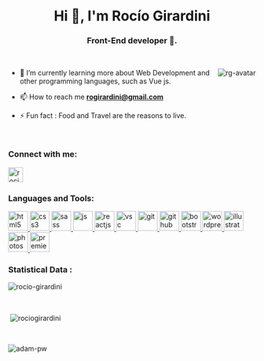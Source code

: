 <h1 align="center">Hi 👋, I'm Rocío Girardini</h1>
<h3 align="center"> Front-End developer 🌟.</h3>

<br>

<p><img align="right" src="https://user-images.githubusercontent.com/94999063/183117672-a04e418d-9fe1-4cfa-a80c-b5eefe492f52.png" alt="rg-avatar" /></p>


- 🌱 I’m currently learning more about Web Development and other programming languages, such as Vue js.

- 📫 How to reach me **rogirardini@gmail.com**

- ⚡ Fun fact : Food and Travel are the reasons to live.

<br>

<h3 align="left">Connect with me:</h3>
<p align="left">
  <a href="https://www.linkedin.com/in/rocio-girardini/" target="blank"><img align="center"
      src="https://cdn-icons-png.flaticon.com/512/174/174857.png"
      alt="rocio girardini" height="30" width="30" /></a> 

<br>

<h3 align="left">Languages and Tools:</h3>
<p align="left"> <a href="https://www.w3.org/html/" target="_blank" rel="noreferrer"> <img
      src="https://cdn-icons-png.flaticon.com/512/919/919827.png"
      alt="html5" width="40" height="40" /> </a> <a href="https://www.w3schools.com/css/" target="_blank" rel="noreferrer"> <img
      src="https://cdn-icons-png.flaticon.com/512/919/919826.png"
      alt="css3" width="40" height="40" /> </a> </a> <a href="https://sass-lang.com/" target="_blank" rel="noreferrer"> <img
      src="https://cdn-icons-png.flaticon.com/512/5968/5968358.png"
      alt="sass" width="40" height="40" /> </a> <a href="https://developer.mozilla.org/en-US/docs/Web/JavaScript" target="_blank" rel="noreferrer"> <img
      src="https://cdn-icons-png.flaticon.com/512/919/919828.png"
      alt="js" width="40" height="40" /> </a> <a href="https://es.reactjs.org/" target="_blank" rel="noreferrer"> <img
      src="https://cdn-icons-png.flaticon.com/512/919/919851.png"
      alt="reactjs" width="40" height="40" /> </a> <a href="https://code.visualstudio.com/" target="_blank" rel="noreferrer"> <img
      src="https://cdn.icon-icons.com/icons2/2107/PNG/512/file_type_vscode_icon_130084.png"
      alt="vsc" width="40" height="40" /> </a><a href="https://git-scm.com/" target="_blank" rel="noreferrer"> <img
      src="https://upload.wikimedia.org/wikipedia/commons/thumb/3/3f/Git_icon.svg/768px-Git_icon.svg.png"
      alt="git" width="40" height="40" /> </a><a href="https://github.com/" target="_blank" rel="noreferrer"> <img
      src="https://cdn.icon-icons.com/icons2/1476/PNG/512/github_101792.png"
      alt="github" width="40" height="40" /> </a><a href="https://getbootstrap.com/" target="_blank" rel="noreferrer"> <img
      src="https://cdn-icons-png.flaticon.com/512/5968/5968672.png"
      alt="bootstrap" width="40" height="40" /> </a> <a href="https://wordpress.com/es/" target="_blank" rel="noreferrer"> <img
      src="https://cdn-icons-png.flaticon.com/512/174/174881.png"
      alt="wordpress" width="40" height="40" /> </a><a href="https://www.adobe.com/ar/products/illustrator.html" target="_blank" rel="noreferrer"> <img
      src="https://cdn-icons-png.flaticon.com/512/143/143670.png"
      alt="illustrator" width="40" height="40" /> </a><a href="https://www.adobe.com/ar/products/photoshop.html" target="_blank" rel="noreferrer"> <img
      src="https://cdn-icons-png.flaticon.com/512/552/552220.png"
      alt="photoshop" width="40" height="40" /> </a><a href="https://www.adobe.com/ar/products/premiere.html" target="_blank" rel="noreferrer"> <img
      src="https://cdn-icons-png.flaticon.com/512/552/552225.png"
      alt="premiere" width="40" height="40" /> </a> 

<br>

<h3>Statistical Data :</h3>
<p><img align="center"
    src="https://github-readme-stats.vercel.app/api/top-langs?username=rociogirardini&show_icons=true&locale=en&bg_color=0d1117&text_color=ffffff&layout=compact"
    alt="rocio-girardini" 
    bg_color=#808080/></p>

<br>

<p>&nbsp;<img align="center" src="https://github-readme-stats.vercel.app/api?username=rociogirardini&show_icons=true&locale=en&bg_color=0d1117&text_color=ffffff&repo=convoychat"
    alt="rociogirardini" /></p>

<br>

<p><img align="center" src="https://github-readme-streak-stats.herokuapp.com/?user=Adam-pw&theme=dark&background=0d1117&date_format=M%20j%5B%2C%20Y%5D" alt="adam-pw" /></p>

<!-- <br>
<h3>Trophies :-</h3>
<p align="left"> <a href="https://github.com/ryo-ma/github-profile-trophy"><img
      src="https://github-profile-trophy.vercel.app/?username=adam-pw&bg_color=0d1117&text_color=ffffff" alt="adam-pw" /></a> </p> -->
      
<p align="left"> <a href="https://twitter.com/" target="blank"><img
      src="https://img.shields.io/twitter/follow/?logo=twitter&style=for-the-badge" alt="" /></a> </p>
